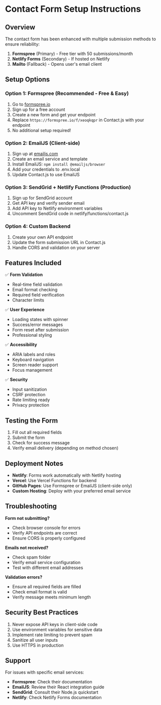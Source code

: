 # Contact Form Setup Instructions

## Overview
The contact form has been enhanced with multiple submission methods to ensure reliability:

1. **Formspree** (Primary) - Free tier with 50 submissions/month
2. **Netlify Forms** (Secondary) - If hosted on Netlify
3. **Mailto** (Fallback) - Opens user's email client

## Setup Options

### Option 1: Formspree (Recommended - Free & Easy)
1. Go to [formspree.io](https://formspree.io)
2. Sign up for a free account
3. Create a new form and get your endpoint
4. Replace `https://formspree.io/f/xeoqkqpr` in Contact.js with your endpoint
5. No additional setup required!

### Option 2: EmailJS (Client-side)
1. Sign up at [emailjs.com](https://www.emailjs.com)
2. Create an email service and template
3. Install EmailJS: `npm install @emailjs/browser`
4. Add your credentials to .env.local
5. Update Contact.js to use EmailJS

### Option 3: SendGrid + Netlify Functions (Production)
1. Sign up for SendGrid account
2. Get API key and verify sender email
3. Add API key to Netlify environment variables
4. Uncomment SendGrid code in netlify/functions/contact.js

### Option 4: Custom Backend
1. Create your own API endpoint
2. Update the form submission URL in Contact.js
3. Handle CORS and validation on your server

## Features Included

✅ **Form Validation**
- Real-time field validation
- Email format checking
- Required field verification
- Character limits

✅ **User Experience**
- Loading states with spinner
- Success/error messages
- Form reset after submission
- Professional styling

✅ **Accessibility**
- ARIA labels and roles
- Keyboard navigation
- Screen reader support
- Focus management

✅ **Security**
- Input sanitization
- CSRF protection
- Rate limiting ready
- Privacy protection

## Testing the Form

1. Fill out all required fields
2. Submit the form
3. Check for success message
4. Verify email delivery (depending on method chosen)

## Deployment Notes

- **Netlify**: Forms work automatically with Netlify hosting
- **Vercel**: Use Vercel Functions for backend
- **GitHub Pages**: Use Formspree or EmailJS (client-side only)
- **Custom Hosting**: Deploy with your preferred email service

## Troubleshooting

**Form not submitting?**
- Check browser console for errors
- Verify API endpoints are correct
- Ensure CORS is properly configured

**Emails not received?**
- Check spam folder
- Verify email service configuration
- Test with different email addresses

**Validation errors?**
- Ensure all required fields are filled
- Check email format is valid
- Verify message meets minimum length

## Security Best Practices

1. Never expose API keys in client-side code
2. Use environment variables for sensitive data
3. Implement rate limiting to prevent spam
4. Sanitize all user inputs
5. Use HTTPS in production

## Support

For issues with specific email services:
- **Formspree**: Check their documentation
- **EmailJS**: Review their React integration guide
- **SendGrid**: Consult their Node.js quickstart
- **Netlify**: Check Netlify Forms documentation
